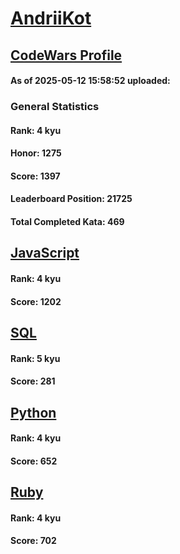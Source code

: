 # [AndriiKot](https://www.codewars.com/users/AndriiKot)

## [CodeWars Profile](https://www.codewars.com/users/AndriiKot)

#### As of 2025-05-12 15:58:52 uploaded:

### General Statistics

#### Rank: 4 kyu

#### Honor: 1275

#### Score: 1397

#### Leaderboard Position: 21725

#### Total Completed Kata: 469



## [JavaScript](https://github.com/AndriiKot/JavaScript__CodeWars)

#### Rank: 4 kyu

#### Score: 1202


## [SQL](https://github.com/AndriiKot/SQL__CodeWars)

#### Rank: 5 kyu

#### Score: 281


## [Python](https://github.com/AndriiKot/Python__CodeWars)

#### Rank: 4 kyu

#### Score: 652


## [Ruby](https://github.com/AndriiKot/Ruby__CodeWars)

#### Rank: 4 kyu

#### Score: 702

